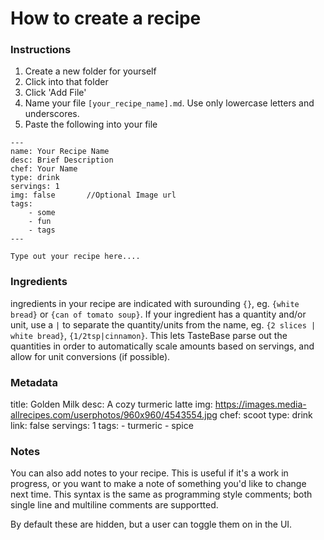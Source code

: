 # How to create a recipe

### Instructions

1. Create a new folder for yourself
1. Click into that folder
1. Click 'Add File'
1. Name your file `[your_recipe_name].md`. Use only lowercase letters and underscores.
1. Paste the following into your file

```
---
name: Your Recipe Name
desc: Brief Description
chef: Your Name
type: drink
servings: 1
img: false       //Optional Image url
tags:
	- some
	- fun
	- tags
---

Type out your recipe here....

```





### Ingredients

ingredients in your recipe are indicated with surounding `{}`, eg. `{white bread}` or `{can of tomato soup}`. If your ingredient has a quantity and/or unit, use a `|` to separate the quantity/units from the name, eg. `{2 slices | white bread}`, `{1/2tsp|cinnamon}`. This lets TasteBase parse out the quantities in order to automatically scale amounts based on servings, and allow for unit conversions (if possible).




### Metadata

title: Golden Milk
desc: A cozy turmeric latte
img: https://images.media-allrecipes.com/userphotos/960x960/4543554.jpg
chef: scoot
type: drink
link: false
servings: 1
tags:
	- turmeric
	- spice





### Notes

You can also add notes to your recipe. This is useful if it's a work in progress, or you want to make a note of something you'd like to change next time. This syntax is the same as programming style comments; both single line and multiline comments are supportted.

By default these are hidden, but a user can toggle them on in the UI.

